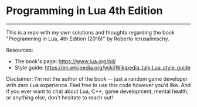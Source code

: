 # Programming in Lua 4th Edition
---------

This is a repo with my own solutions and thoughts regarding the book "Programming in Lua, 4th Edition (2016)" by Roberto Ierusalimschy.

Resources:
- The book's page: https://www.lua.org/pil/
- Style guide: https://en.wikipedia.org/wiki/Wikipedia_talk:Lua_style_guide

Disclaimer: I'm not the author of the book -- just a random game developer with zero Lua experience. Feel free to use this code however you'd like. And if you ever want to chat about Lua, C++, game development, mental health, or anything else, don't hesitate to reach out!
